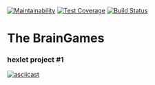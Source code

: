 [![Maintainability](https://api.codeclimate.com/v1/badges/f41f7e9a676743fe68cb/maintainability)](https://codeclimate.com/github/gapallex/project-lvl1-s438/maintainability)
[![Test Coverage](https://api.codeclimate.com/v1/badges/f41f7e9a676743fe68cb/test_coverage)](https://codeclimate.com/github/gapallex/project-lvl1-s438/test_coverage)
[![Build Status](https://travis-ci.com/gapallex/project-lvl1-s438.svg?branch=master)](https://travis-ci.com/gapallex/project-lvl1-s438)

# The BrainGames
### hexlet project #1

[![asciicast](https://asciinema.org/a/0zX7VhX5vDL17RSLsva6z1V6K.svg)](https://asciinema.org/a/0zX7VhX5vDL17RSLsva6z1V6K)